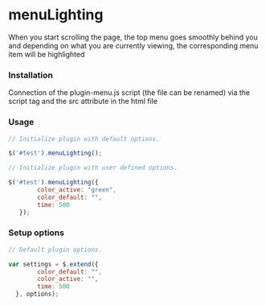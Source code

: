 # menuLighting

When you start scrolling the page, the top menu goes smoothly behind you and depending on what you are currently viewing, the corresponding menu item will be highlighted 

### Installation

Connection of the plugin-menu.js script (the file can be renamed) via the script tag and the src attribute in the html file

### Usage

```js
// Initialize plugin with default options.

$('#test').menuLighting();

// Initialize plugin with user defined options.

$('#test').menuLighting({
    	color_active: "green",
    	color_default: "",
        time: 500
   });
```

### Setup options

```js
// Default plugin options.

var settings = $.extend({
        color_default: "",
        color_active: "",
        time: 500
  }, options);
```
